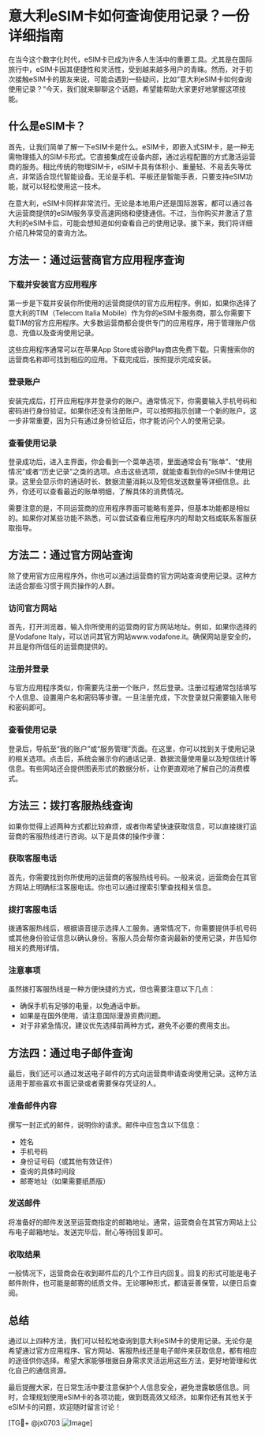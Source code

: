 # 意大利eSIM卡如何查询使用记录？一份详细指南

在当今这个数字化时代，eSIM卡已成为许多人生活中的重要工具。尤其是在国际旅行中，eSIM卡因其便捷性和灵活性，受到越来越多用户的青睐。然而，对于初次接触eSIM卡的朋友来说，可能会遇到一些疑问，比如“意大利eSIM卡如何查询使用记录？”今天，我们就来聊聊这个话题，希望能帮助大家更好地掌握这项技能。

## 什么是eSIM卡？

首先，让我们简单了解一下eSIM卡是什么。eSIM卡，即嵌入式SIM卡，是一种无需物理插入的SIM卡形式。它直接集成在设备内部，通过远程配置的方式激活运营商的服务。相比传统的物理SIM卡，eSIM卡具有体积小、重量轻、不易丢失等优点，非常适合现代智能设备。无论是手机、平板还是智能手表，只要支持eSIM功能，就可以轻松使用这一技术。

在意大利，eSIM卡同样非常流行。无论是本地用户还是国际游客，都可以通过各大运营商提供的eSIM服务享受高速网络和便捷通信。不过，当你购买并激活了意大利的eSIM卡后，可能会想知道如何查看自己的使用记录。接下来，我们将详细介绍几种常见的查询方法。

## 方法一：通过运营商官方应用程序查询

### 下载并安装官方应用程序
第一步是下载并安装你所使用的运营商提供的官方应用程序。例如，如果你选择了意大利的TIM（Telecom Italia Mobile）作为你的eSIM卡服务商，那么你需要下载TIM的官方应用程序。大多数运营商都会提供专门的应用程序，用于管理账户信息、充值以及查询使用记录。

这些应用程序通常可以在苹果App Store或谷歌Play商店免费下载。只需搜索你的运营商名称即可找到相应的应用。下载完成后，按照提示完成安装。

### 登录账户
安装完成后，打开应用程序并登录你的账户。通常情况下，你需要输入手机号码和密码进行身份验证。如果你还没有注册账户，可以按照指示创建一个新的账户。这一步非常重要，因为只有通过身份验证后，你才能访问个人的使用记录。

### 查看使用记录
登录成功后，进入主界面，你会看到一个菜单选项，里面通常会有“账单”、“使用情况”或者“历史记录”之类的选项。点击这些选项，就能查看到你的eSIM卡使用记录。这里会显示你的通话时长、数据流量消耗以及短信发送数量等详细信息。此外，你还可以查看最近的账单明细，了解具体的消费情况。

需要注意的是，不同运营商的应用程序界面可能略有差异，但基本功能都是相似的。如果你对某些功能不熟悉，可以尝试查看应用程序内的帮助文档或联系客服获取指导。

## 方法二：通过官方网站查询

除了使用官方应用程序外，你也可以通过运营商的官方网站查询使用记录。这种方法适合那些习惯于网页操作的人群。

### 访问官方网站
首先，打开浏览器，输入你所使用的运营商的官方网站地址。例如，如果你选择的是Vodafone Italy，可以访问其官方网站www.vodafone.it。确保网站是安全的，并且是你所信任的运营商提供的。

### 注册并登录
与官方应用程序类似，你需要先注册一个账户，然后登录。注册过程通常包括填写个人信息、设置用户名和密码等步骤。一旦注册完成，下次登录就只需要输入账号和密码即可。

### 查看使用记录
登录后，导航至“我的账户”或“服务管理”页面。在这里，你可以找到关于使用记录的相关选项。点击后，系统会展示你的通话记录、数据流量使用量以及短信统计等信息。有些网站还会提供图表形式的数据分析，让你更直观地了解自己的消费模式。

## 方法三：拨打客服热线查询

如果你觉得上述两种方式都比较麻烦，或者你希望快速获取信息，可以直接拨打运营商的客服热线进行咨询。以下是具体的操作步骤：

### 获取客服电话
首先，你需要找到你所使用的运营商的客服热线号码。一般来说，运营商会在其官方网站上明确标注客服电话。你也可以通过搜索引擎查找相关信息。

### 拨打客服电话
拨通客服热线后，根据语音提示选择人工服务。通常情况下，你需要提供手机号码或其他身份验证信息以确认身份。客服人员会帮你查询最新的使用记录，并告知你相关的费用详情。

### 注意事项
虽然拨打客服热线是一种方便快捷的方式，但也需要注意以下几点：
- 确保手机有足够的电量，以免通话中断。
- 如果是在国外使用，请注意国际漫游资费问题。
- 对于非紧急情况，建议优先选择前两种方式，避免不必要的费用支出。

## 方法四：通过电子邮件查询

最后，我们还可以通过发送电子邮件的方式向运营商申请查询使用记录。这种方法适用于那些喜欢书面记录或者需要保存凭证的人。

### 准备邮件内容
撰写一封正式的邮件，说明你的请求。邮件中应包含以下信息：
- 姓名
- 手机号码
- 身份证号码（或其他有效证件）
- 查询的具体时间段
- 邮寄地址（如果需要纸质版）

### 发送邮件
将准备好的邮件发送至运营商指定的邮箱地址。通常，运营商会在其官方网站上公布电子邮箱地址。发送完毕后，耐心等待回复即可。

### 收取结果
一般情况下，运营商会在收到邮件后的几个工作日内回复。回复的形式可能是电子邮件附件，也可能是邮寄的纸质文件。无论哪种形式，都请妥善保管，以便日后查阅。

## 总结

通过以上四种方法，我们可以轻松地查询到意大利eSIM卡的使用记录。无论你是希望通过官方应用程序、官方网站、客服热线还是电子邮件来获取信息，都有相应的途径供你选择。希望大家能够根据自身需求灵活运用这些方法，更好地管理和优化自己的通信资源。

最后提醒大家，在日常生活中要注意保护个人信息安全，避免泄露敏感信息。同时，合理规划使用eSIM卡的各项功能，做到既高效又经济。如果你还有其他关于eSIM卡的问题，欢迎随时留言讨论！

[TG💪+ @jx0703 ![Image](https://github.com/user-attachments/assets/dbca1d08-cadb-493c-b0ec-ad6f7a83f270)]